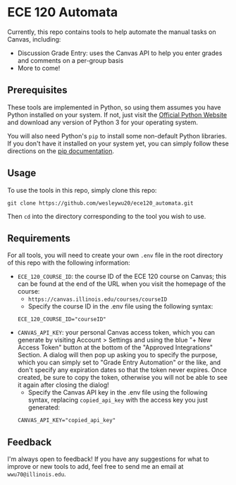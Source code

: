 # ECE 120 Automata

Currently, this repo contains tools to help automate the manual tasks on Canvas, including:

- Discussion Grade Entry: uses the Canvas API to help you enter grades and comments on a per-group basis
- More to come!

## Prerequisites

These tools are implemented in Python, so using them assumes you have Python installed on your system. If not, just visit the [Official Python Website](https://www.python.org/downloads/) and download any version of Python 3 for your operating system.

You will also need Python's `pip` to install some non-default Python libraries. If you don't have it installed on your system yet, you can simply follow these directions on the [pip documentation](https://pip.pypa.io/en/stable/installation/#get-pip-py).

## Usage
To use the tools in this repo, simply clone this repo:
```
git clone https://github.com/wesleywu20/ece120_automata.git
```
Then `cd` into the directory corresponding to the tool you wish to use.

## Requirements

For all tools, you will need to create your own `.env` file in the root directory of this repo with the following information:
- `ECE_120_COURSE_ID`: the course ID of the ECE 120 course on Canvas; this can be found at the end of the URL when you visit the homepage of the course:
  - `https://canvas.illinois.edu/courses/courseID`
  - Specify the course ID in the .env file using the following syntax:
  ```
  ECE_120_COURSE_ID="courseID"
  ```
- `CANVAS_API_KEY`: your personal Canvas access token, which you can generate by visiting Account > Settings and using the blue "+ New Access Token" button at the bottom of the "Approved Integrations" Section. A dialog will then pop up asking you to specify the purpose, which you can simply set to "Grade Entry Automation" or the like, and don't specify any expiration dates so that the token never expires. Once created, be sure to copy the token, otherwise you will not be able to see it again after closing the dialog!
  - Specify the Canvas API key in the .env file using the following syntax, replacing `copied_api_key` with the access key you just generated:
  ```
  CANVAS_API_KEY="copied_api_key"
  ```

## Feedback
I'm always open to feedback! If you have any suggestions for what to improve or new tools to add, feel free to send me an email at `wwu70@illinois.edu`.